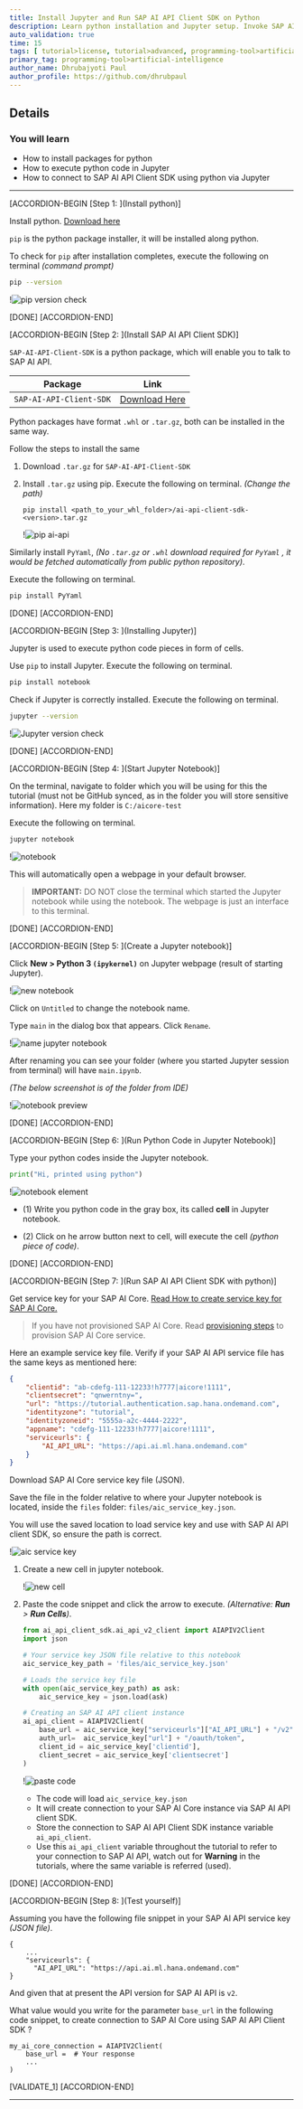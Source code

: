 ```yaml
---
title: Install Jupyter and Run SAP AI API Client SDK on Python
description: Learn python installation and Jupyter setup. Invoke SAP AI API Client SDK.
auto_validation: true
time: 15
tags: [ tutorial>license, tutorial>advanced, programming-tool>artificial-intelligence, programming-tool>machine-learning, software-product>sap-business-technology-platform ]
primary_tag: programming-tool>artificial-intelligence
author_name: Dhrubajyoti Paul
author_profile: https://github.com/dhrubpaul
---
```


## Details
### You will learn
  - How to install packages for python
  - How to execute python code in Jupyter
  - How to connect to SAP AI API Client SDK using python via Jupyter

---

[ACCORDION-BEGIN [Step 1: ](Install python)]

Install python. [Download here](https://www.python.org/downloads/)

`pip` is the python package installer, it will be installed along python.

To check for `pip` after installation completes,
execute the following on terminal *(command prompt)*

```BASH
pip --version
```

!![pip version check](img/jupyter/pip.png)

[DONE]
[ACCORDION-END]

[ACCORDION-BEGIN [Step 2: ](Install SAP AI API Client SDK)]

`SAP-AI-API-Client-SDK` is a python package, which will enable you to talk to SAP AI API.

| Package | Link |
| --- | --- |
| `SAP-AI-API-Client-SDK` | [Download Here](https://developers.sap.com/trials-downloads.html?search=AI+Core) |

Python packages have format `.whl` or `.tar.gz`, both can be installed in the same way.

Follow the steps to install the same

1. Download `.tar.gz` for `SAP-AI-API-Client-SDK`

2. Install `.tar.gz` using pip. Execute the following on terminal. *(Change the path)*

    ```BASH[1]
    pip install <path_to_your_whl_folder>/ai-api-client-sdk-<version>.tar.gz
    ```
    !![pip ai-api](img/pip/ai-api.png)

Similarly install `PyYaml`, *(No `.tar.gz` or `.whl` download required for `PyYaml` , it would be fetched automatically from public python repository)*.

Execute the following on terminal.

```BASH
pip install PyYaml
```

[DONE]
[ACCORDION-END]


[ACCORDION-BEGIN [Step 3: ](Installing Jupyter)]

Jupyter is used to execute python code pieces in form of cells.

Use `pip` to install Jupyter. Execute the following on terminal.

```BASH
pip install notebook
```

Check if Jupyter is correctly installed. Execute the following on terminal.

```BASH
jupyter --version
```

!![Jupyter version check](img/jupyter/jupy.png)

[DONE]
[ACCORDION-END]

[ACCORDION-BEGIN [Step 4: ](Start Jupyter Notebook)]

On the terminal, navigate to folder which you will be using for this the tutorial (must not be GitHub synced, as in the folder you will store sensitive information). Here my folder is `C:/aicore-test`

Execute the following on terminal.

```BASH
jupyter notebook
```

!![notebook](img/jupyter/notebook.png)

This will automatically open a webpage in your default browser.

> **IMPORTANT:** DO NOT close the terminal which started the Jupyter notebook while using the notebook. The webpage is just an interface to this terminal.

[DONE]
[ACCORDION-END]

[ACCORDION-BEGIN [Step 5: ](Create a Jupyter notebook)]

Click **New > Python 3 `(ipykernel)`** on Jupyter webpage (result of starting Jupyter).

!![new notebook](img/jupyter/new.png)

Click on `Untitled` to change the notebook name.

Type `main` in the dialog box that appears. Click `Rename`.

!![name jupyter notebook](img/jupyter/name-notebook.png)


After renaming you can see your folder (where you started Jupyter session from terminal) will have `main.ipynb`.

*(The below screenshot is of the folder from IDE)*

!![notebook preview](img/jupyter/preview.png)

[DONE]
[ACCORDION-END]


[ACCORDION-BEGIN [Step 6: ](Run Python Code in Jupyter Notebook)]

Type your python codes inside the Jupyter notebook.

```PYTHON
print("Hi, printed using python")
```

!![notebook element](img/jupyter/cell.png)  

- (1) Write you python code in the gray box, its called **cell** in Jupyter notebook.

- (2) Click on he arrow button next to cell, will execute the cell *(python piece of code)*.

[DONE]
[ACCORDION-END]

[ACCORDION-BEGIN [Step 7: ](Run SAP AI API Client SDK with python)]

Get service key for your SAP AI Core. [Read How to create service key for SAP AI Core.](https://help.sap.com/viewer/2d6c5984063c40a59eda62f4a9135bee/LATEST/en-US/7323ff4e37ba41c198b06e9669b80920.html)

> If you have not provisioned SAP AI Core. Read [provisioning steps](https://help.sap.com/viewer/2d6c5984063c40a59eda62f4a9135bee/LATEST/en-US/38c4599432d74c1d94e70f7c955a717d.html) to provision SAP AI Core service.

Here an example service key file. Verify if your SAP AI API service file has the same keys as mentioned here:

```JSON
{
    "clientid": "ab-cdefg-111-12233!h7777|aicore!1111",
    "clientsecret": "qnwerntny=",
    "url": "https://tutorial.authentication.sap.hana.ondemand.com",
    "identityzone": "tutorial",
    "identityzoneid": "5555a-a2c-4444-2222",
    "appname": "cdefg-111-12233!h7777|aicore!1111",
    "serviceurls": {
        "AI_API_URL": "https://api.ai.ml.hana.ondemand.com"
    }
}
```

Download SAP AI Core service key file (JSON).

Save the file in the folder relative to where your Jupyter notebook is located, inside the `files` folder: `files/aic_service_key.json`.

You will use the saved location to load service key and use with SAP AI API client SDK, so ensure the path is correct.                    

!![aic service key](img/pip/aic_service_key.png)


1. Create a new cell in jupyter notebook.

    !![new cell](img/jupyter/new-cell.png)


2. Paste the code snippet and click the arrow to execute. *(Alternative: **Run** > **Run Cells**)*.

    ```PYTHON
    from ai_api_client_sdk.ai_api_v2_client import AIAPIV2Client
    import json

    # Your service key JSON file relative to this notebook
    aic_service_key_path = 'files/aic_service_key.json'

    # Loads the service key file
    with open(aic_service_key_path) as ask:
        aic_service_key = json.load(ask)

    # Creating an SAP AI API client instance
    ai_api_client = AIAPIV2Client(
        base_url = aic_service_key["serviceurls"]["AI_API_URL"] + "/v2", # The present SAP AI API version is 2
        auth_url=  aic_service_key["url"] + "/oauth/token",
        client_id = aic_service_key['clientid'],
        client_secret = aic_service_key['clientsecret']
    )
    ```



    !![paste code](img/jupyter/paste-code.png)

    - The code will load `aic_service_key.json`
    - It will create connection to your SAP AI Core instance via SAP AI API client SDK.
    - Store the connection to SAP AI API Client SDK instance variable `ai_api_client`.
    - Use this `ai_api_client` variable  throughout the tutorial to refer to your connection to SAP AI API, watch out for **Warning** in the tutorials, where the same variable is referred (used).


[DONE]
[ACCORDION-END]


[ACCORDION-BEGIN [Step 8: ](Test yourself)]

Assuming you have the following file snippet in your SAP AI API service key *(JSON file)*.

```
{
    ...
    "serviceurls": {
      "AI_API_URL": "https://api.ai.ml.hana.ondemand.com"
}
```
And given that at present the API version for SAP AI API is `v2`.

What value would you write for the parameter `base_url` in the following code snippet, to create connection to SAP AI Core using SAP AI API Client SDK ?

```PYTHON[2]
my_ai_core_connection = AIAPIV2Client(
    base_url =  # Your response
    ...
)
```

[VALIDATE_1]
[ACCORDION-END]

---
